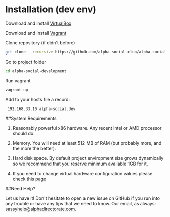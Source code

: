 # Installation (dev env)

Download and install [VirtualBox](https://www.virtualbox.org/wiki/Downloads)

Download and Install [Vagrant](https://www.vagrantup.com/downloads.html)

Clone repository (if didn't before)
```bash
git clone --recursive https://github.com/alpha-social-club/alpha-social-development
```
Go to project folder
```bash
cd alpha-social-development
```

Run vagrant
```bash
vagrant up
```

Add to your hosts file a record:
```nano
 192.168.33.10 alpha-social.dev
```

##System Requirements

1. Reasonably powerful x86 hardware. Any recent Intel or AMD processor should do. 

2. Memory. You will need at least 512 MB of RAM (but probably more, and the more the better).

3. Hard disk space. By default project enviropment size grows dynamically so we recommend that you reserve minimum available 1GB for it. 

4. If you need to change virtual hardware configuration values please check this [page]( https://docs.vagrantup.com/v2/virtualbox/configuration.html)

##Need Help?

Let us have it! Don't hesitate to open a new issue on GitHub if you run into any trouble or have any tips that we need to know. Our email, as always: sassyhelp@alphadirectorate.com.
